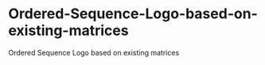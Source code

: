 # Ordered-Sequence-Logo-based-on-existing-matrices
Ordered Sequence Logo based on existing matrices
